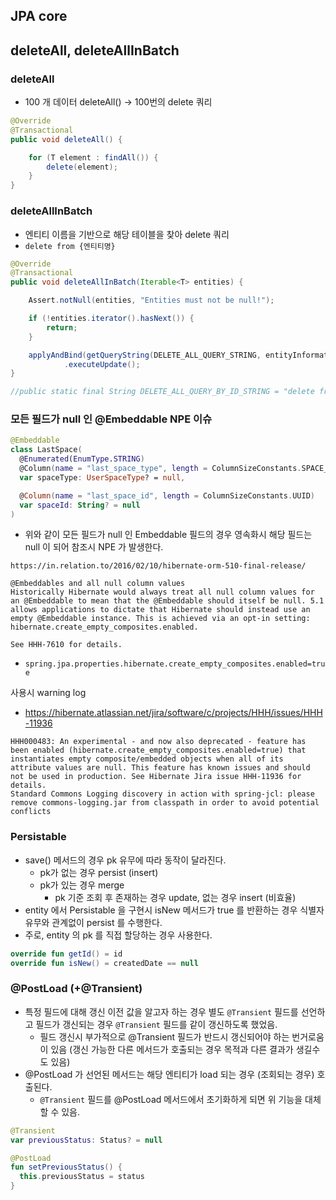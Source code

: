 ## JPA core

## deleteAll, deleteAllInBatch

### deleteAll
- 100 개 데이터 deleteAll() -> 100번의 delete 쿼리
```java
@Override
@Transactional
public void deleteAll() {

	for (T element : findAll()) {
		delete(element);
	}
}
```

### deleteAllInBatch
- 엔티티 이름을 기반으로 해당 테이블을 찾아 delete 쿼리
- `delete from {엔티티명}`
```java
@Override
@Transactional
public void deleteAllInBatch(Iterable<T> entities) {

	Assert.notNull(entities, "Entities must not be null!");

	if (!entities.iterator().hasNext()) {
		return;
	}

	applyAndBind(getQueryString(DELETE_ALL_QUERY_STRING, entityInformation.getEntityName()), entities, em)
			.executeUpdate();
}

//public static final String DELETE_ALL_QUERY_BY_ID_STRING = "delete from %s x where %s in :ids";
```

### 모든 필드가 null 인 @Embeddable NPE 이슈
```kotlin
@Embeddable
class LastSpace(
  @Enumerated(EnumType.STRING)
  @Column(name = "last_space_type", length = ColumnSizeConstants.SPACE_TYPE)
  var spaceType: UserSpaceType? = null,

  @Column(name = "last_space_id", length = ColumnSizeConstants.UUID)
  var spaceId: String? = null
)
```
- 위와 같이 모든 필드가 null 인 Embeddable 필드의 경우 영속화시 해당 필드는 null 이 되어 참조시 NPE 가 발생한다.

```
https://in.relation.to/2016/02/10/hibernate-orm-510-final-release/

@Embeddables and all null column values
Historically Hibernate would always treat all null column values for an @Embeddable to mean that the @Embeddable should itself be null. 5.1 allows applications to dictate that Hibernate should instead use an empty @Embeddable instance. This is achieved via an opt-in setting: hibernate.create_empty_composites.enabled.

See HHH-7610 for details.
```

- `spring.jpa.properties.hibernate.create_empty_composites.enabled=true`



사용시 warning log
- https://hibernate.atlassian.net/jira/software/c/projects/HHH/issues/HHH-11936

```
HHH000483: An experimental - and now also deprecated - feature has been enabled (hibernate.create_empty_composites.enabled=true) that instantiates empty composite/embedded objects when all of its attribute values are null. This feature has known issues and should not be used in production. See Hibernate Jira issue HHH-11936 for details.
Standard Commons Logging discovery in action with spring-jcl: please remove commons-logging.jar from classpath in order to avoid potential conflicts
```

### Persistable
- save() 메서드의 경우 pk 유무에 따라 동작이 달라진다.
  - pk가 없는 경우 persist (insert)
  - pk가 있는 경우 merge
    - pk 기준 조회 후 존재하는 경우 update, 없는 경우 insert (비효율)
- entity 에서 Persistable 을 구현시 isNew 메서드가 true 를 반환하는 경우 식별자 유무와 관계없이 persist 를 수행한다.
- 주로, entity 의 pk 를 직접 할당하는 경우 사용한다.
```kt
override fun getId() = id
override fun isNew() = createdDate == null
```

### @PostLoad (+@Transient)
- 특정 필드에 대해 갱신 이전 값을 알고자 하는 경우 별도 `@Transient` 필드를 선언하고 필드가 갱신되는 경우 `@Transient` 필드를 같이 갱신하도록 했었음.
  - 필드 갱신시 부가적으로 @Transient 필드가 반드시 갱신되어야 하는 번거로움이 있음 (갱신 가능한 다른 메서드가 호출되는 경우 목적과 다른 결과가 생길수도 있음)
- @PostLoad 가 선언된 메서드는 해당 엔티티가 load 되는 경우 (조회되는 경우) 호출된다.
  - `@Transient` 필드를 @PostLoad 메서드에서 초기화하게 되면 위 기능을 대체할 수 있음.

```kt
@Transient
var previousStatus: Status? = null			

@PostLoad
fun setPreviousStatus() {
  this.previousStatus = status
}
```
